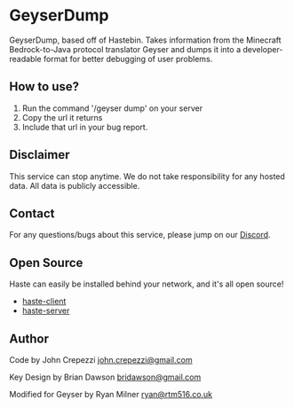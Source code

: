 # GeyserDump

GeyserDump, based off of Hastebin. Takes information from the Minecraft Bedrock-to-Java protocol translator Geyser and dumps it into a developer-readable format for better debugging of user problems.

## How to use?

1. Run the command '/geyser dump' on your server
2. Copy the url it returns
3. Include that url in your bug report.

## Disclaimer

This service can stop anytime. We do not take responsibility for any hosted data. All data is publicly accessible.

## Contact

For any questions/bugs about this service, please jump on our [Discord](http://discord.geysermc.org/).

## Open Source

Haste can easily be installed behind your network, and it's all open source!

* [haste-client](https://github.com/seejohnrun/haste-client)
* [haste-server](https://github.com/seejohnrun/haste-server)

## Author

Code by John Crepezzi <john.crepezzi@gmail.com>

Key Design by Brian Dawson <bridawson@gmail.com>

Modified for Geyser by Ryan Milner <ryan@rtm516.co.uk>
